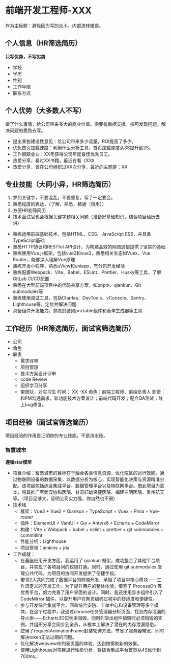 # 前端开发工程师-XXX
  作为主标题：避免因为写的太小，内部流转错误。

## 个人信息（HR筛选简历）
**只写优势，不写劣势**
- 学校
- 学历
- 性别
- 工作年限
- 联系方式

## 个人优势（大多数人不写）
  做了什么事情，给公司带来多大的商业价值。需要有数据支撑。按照发现问题，解决问题的思路去写。
  - 提出某些建设性意见：给公司带来多少流量，ROI提高了多少。
  - 优化首页加载速度：利用什么分析工具，首页加载速度从3S提升到2S。
  - 工作兢兢业业：XX年获得公司年度最佳优秀员工。
  - 热爱分享，看过XX书籍，最近在看《XX》
  - 热爱分享，曾在公司组织过XX次分享，最近的主题是：XX
  

## 专业技能（大同小异，HR筛选简历）
  1. 罗列关键字，不要混乱，不要重复。写了一定要会。
  1. 熟悉程度的表达，（了解，熟悉，精通（慎用））
  2. 方便HR初筛简历
  3. 技术面试官也会根据关键字题相关问题（准备好基础知识，结合项目经历去讲）
   
  - 熟练运用前端基础技术，包括HTML、CSS、JavaScript ES6，并具备TypeScript基础
  - 熟悉HTTP协议和RESTful API设计，为构建高效的网络通信提供了坚实的基础
  - 熟练使用Vue.js框架，包括vue2和vue3，熟悉相关生态如Vuex、Vue Router，能够深入理解Vue原理
  - 熟练开发小程序，熟悉uView和uniapp，有分包开发经验
  - 熟练配置Webpack、Vite、Babel、ESLint、Prettier、Husky等工具，了解GitLab CI/CD配置
  - 熟悉在大型前端项目中的代码共享方案，如pnpm、qiankun、Git submodules等
  - 熟练使用调试工具，包括Charles、DevTools、vConsole、Sentry、Lighthouse等，定位并解决问题
  - 具备组件开发能力，熟练封装如proTable组件和表单生成器等工具

## 工作经历（HR筛选简历，面试官筛选简历）
 - 公司
 - 角色
 - 职责
   - 需求评审
   - 项目管理
   - 技术方案设计评审
   - code Review
   - 组织学习分享
   - 带团队，对实习生
  时间： XX -XX
  角色：前端工程师、前端负责人
  职责：和PM沟通需求，新功能技术方案设计；前端代码开发；配合QA测试；线上bug修复。

## 项目经验（面试官筛选简历）
项目经验的作用是证明你的专业技能，不是流水账。
### 智慧城市
**遵循star模型**
- 项目介绍：智慧城市的目标在于融合各类信息资源，优化院区的运行效能。通过物联网设备的数据采集，以数据分析为核心，实现智能化决策与资源精准分配。该项目包括综合集成平台、数据管理平台以及物联网平台。借此项目为蓝本，将其推广至武汉协和医院、甘肃妇幼保健医院、福建三明医院、贵州航天等。（项目足够大，证明公司实力强，你自然也不弱）
- 技术栈
  - 框架：Vue3 + Vue2 + Qiankun + TypeScript + Vuex + Pinia + Vue-router
  - 插件：ElementUI + VantUI + Gis + Antv/x6 + Echarts + CodeMirror
  - 构建：Vite + Webpack + babel + eslint + prettier + git submodules  + commitlint
  - 性能分析：Lighthouse
  - 项目管理：jenkins + jria
- 工作成就：
  - 在基座应用开发方面，我运用了 qiankun 框架，成功整合了其他平台项目，并实现了各项目间的权限打通。同时，通过使用 git submodules 管理公共代码，为项目的协同开发提供了便捷手段。
  - 带领2人共同完成了数据平台的前端开发，承担了项目中核心模块——工作流定义的开发工作。为了提升用户的整体体验，借鉴了 ProcessOn 等优秀平台，努力完善了用户界面的设计。同时，我还使用异步组件引入了 CodeMirror 插件，以提升用户在网页编码过程中的舒适度和便捷性。
  - 参与开发综合集成平台，涵盖综合安防、工单中心和设备管理等多个模块。在这个过程中，我通过chrome任务管理器分析页面，找到内存泄漏的导火索——Echarts3D实例未销毁，同时列举出组件销毁时必须销毁的实例，并组织分享会同步到全员，从根本上解决了潜在的内存泄漏隐患。
  - 使用了requestAnimationFrame封装轮询方法，节省了服务器带宽，同时解决token无法过期的问题。
  - 优化解决webview中列表页面的体验，达到按需刷新的效果。
  - 使用Lighthouse对项目进行性能分析，将综合集成平台首页从4S优化到700ms。
  
